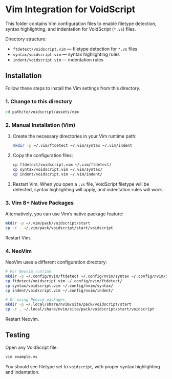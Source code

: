 # Vim Integration for VoidScript

This folder contains Vim configuration files to enable filetype detection, syntax highlighting, and indentation for VoidScript (`*.vs`) files.

Directory structure:
- `ftdetect/voidscript.vim` — filetype detection for `*.vs` files
- `syntax/voidscript.vim` — syntax highlighting rules
- `indent/voidscript.vim` — indentation rules

## Installation

Follow these steps to install the Vim settings from this directory.

### 1. Change to this directory
```bash
cd path/to/voidscript/assets/vim
```

### 2. Manual Installation (Vim)
1. Create the necessary directories in your Vim runtime path:
   ```bash
   mkdir -p ~/.vim/ftdetect ~/.vim/syntax ~/.vim/indent
   ```
2. Copy the configuration files:
   ```bash
   cp ftdetect/voidscript.vim ~/.vim/ftdetect/
   cp syntax/voidscript.vim ~/.vim/syntax/
   cp indent/voidscript.vim ~/.vim/indent/
   ```
3. Restart Vim. When you open a `.vs` file, VoidScript filetype will be detected, syntax highlighting will apply, and indentation rules will work.

### 3. Vim 8+ Native Packages
Alternatively, you can use Vim’s native package feature:
```bash
mkdir -p ~/.vim/pack/voidscript/start
cp -r . ~/.vim/pack/voidscript/start/voidscript
```
Restart Vim.

### 4. NeoVim
NeoVim uses a different configuration directory:
```bash
# For Neovim runtime
mkdir -p ~/.config/nvim/ftdetect ~/.config/nvim/syntax ~/.config/nvim/indent
cp ftdetect/voidscript.vim ~/.config/nvim/ftdetect/
cp syntax/voidscript.vim ~/.config/nvim/syntax/
cp indent/voidscript.vim ~/.config/nvim/indent/

# Or using Neovim packages
mkdir -p ~/.local/share/nvim/site/pack/voidscript/start
cp -r . ~/.local/share/nvim/site/pack/voidscript/start/voidscript
```
Restart Neovim.

## Testing

Open any VoidScript file:
```bash
vim example.vs
```
You should see filetype set to `voidscript`, with proper syntax highlighting and indentation.
